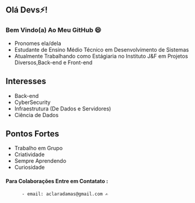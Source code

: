 ## Olá Devs⚡!


### Bem Vindo(a) Ao Meu GitHub 😄

- Pronomes ela/dela
- Estudante de Ensino Médio Técnico em Desenvolvimento de Sistemas 
- Atualmente Trabalhando como Estágiaria no Instituto J&F em Projetos Diversos,Back-end e Front-end

## Interesses
- Back-end
- CyberSecurity
- Infraestrutura (De Dados e Servidores)
- Ciência de Dados

## Pontos Fortes 
 - Trabalho em Grupo
 - Criatividade
 - Sempre Aprendendo
 - Curiosidade
 

#### Para Colaborações Entre em Contatato :
          - email: aclaradamas@gmail.com ✍️
          

